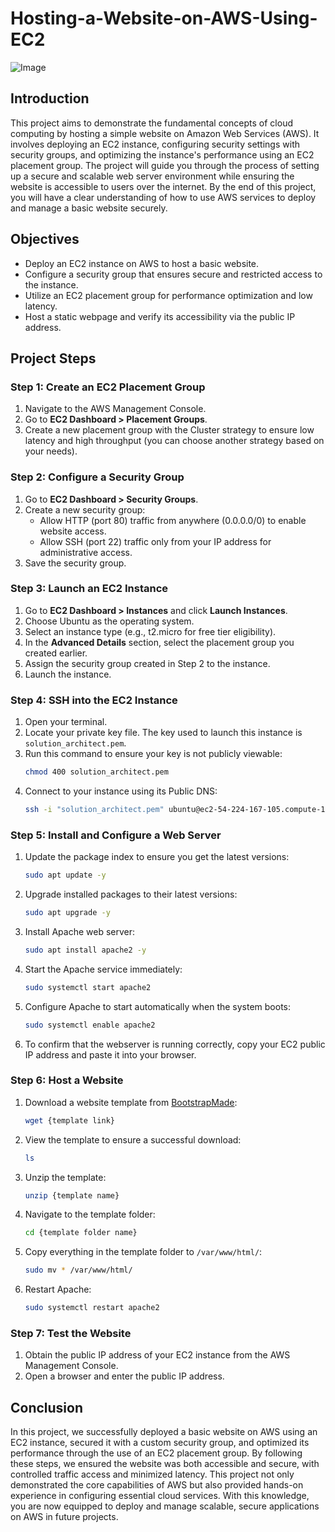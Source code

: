 # Hosting-a-Website-on-AWS-Using-EC2
![Image](https://github.com/user-attachments/assets/b62a3287-b2dd-43b2-85ce-6b67d84fc452)

## Introduction
This project aims to demonstrate the fundamental concepts of cloud computing by hosting a simple website on Amazon Web Services (AWS). It involves deploying an EC2 instance, configuring security settings with security groups, and optimizing the instance's performance using an EC2 placement group. The project will guide you through the process of setting up a secure and scalable web server environment while ensuring the website is accessible to users over the internet. By the end of this project, you will have a clear understanding of how to use AWS services to deploy and manage a basic website securely.

## Objectives
- Deploy an EC2 instance on AWS to host a basic website.
- Configure a security group that ensures secure and restricted access to the instance.
- Utilize an EC2 placement group for performance optimization and low latency.
- Host a static webpage and verify its accessibility via the public IP address.

## Project Steps

### Step 1: Create an EC2 Placement Group
1. Navigate to the AWS Management Console.
2. Go to **EC2 Dashboard > Placement Groups**.
3. Create a new placement group with the Cluster strategy to ensure low latency and high throughput (you can choose another strategy based on your needs).

### Step 2: Configure a Security Group
1. Go to **EC2 Dashboard > Security Groups**.
2. Create a new security group:
   - Allow HTTP (port 80) traffic from anywhere (0.0.0.0/0) to enable website access.
   - Allow SSH (port 22) traffic only from your IP address for administrative access.
3. Save the security group.

### Step 3: Launch an EC2 Instance
1. Go to **EC2 Dashboard > Instances** and click **Launch Instances**.
2. Choose Ubuntu as the operating system.
3. Select an instance type (e.g., t2.micro for free tier eligibility).
4. In the **Advanced Details** section, select the placement group you created earlier.
5. Assign the security group created in Step 2 to the instance.
6. Launch the instance.

### Step 4: SSH into the EC2 Instance
1. Open your terminal.
2. Locate your private key file. The key used to launch this instance is `solution_architect.pem`.
3. Run this command to ensure your key is not publicly viewable:
   ```bash
   chmod 400 solution_architect.pem
   ```
4. Connect to your instance using its Public DNS:
   ```bash
   ssh -i "solution_architect.pem" ubuntu@ec2-54-224-167-105.compute-1.amazonaws.com
   ```

### Step 5: Install and Configure a Web Server
1. Update the package index to ensure you get the latest versions:
   ```bash
   sudo apt update -y
   ```
2. Upgrade installed packages to their latest versions:
   ```bash
   sudo apt upgrade -y
   ```
3. Install Apache web server:
   ```bash
   sudo apt install apache2 -y
   ```
4. Start the Apache service immediately:
   ```bash
   sudo systemctl start apache2
   ```
5. Configure Apache to start automatically when the system boots:
   ```bash
   sudo systemctl enable apache2
   ```
6. To confirm that the webserver is running correctly, copy your EC2 public IP address and paste it into your browser.

### Step 6: Host a Website
1. Download a website template from [BootstrapMade](https://bootstrapmade.com/):
   ```bash
   wget {template link}
   ```
2. View the template to ensure a successful download:
   ```bash
   ls
   ```
3. Unzip the template:
   ```bash
   unzip {template name}
   ```
4. Navigate to the template folder:
   ```bash
   cd {template folder name}
   ```
5. Copy everything in the template folder to `/var/www/html/`:
   ```bash
   sudo mv * /var/www/html/
   ```
6. Restart Apache:
   ```bash
   sudo systemctl restart apache2
   ```

### Step 7: Test the Website
1. Obtain the public IP address of your EC2 instance from the AWS Management Console.
2. Open a browser and enter the public IP address.

## Conclusion
In this project, we successfully deployed a basic website on AWS using an EC2 instance, secured it with a custom security group, and optimized its performance through the use of an EC2 placement group. By following these steps, we ensured the website was both accessible and secure, with controlled traffic access and minimized latency. This project not only demonstrated the core capabilities of AWS but also provided hands-on experience in configuring essential cloud services. With this knowledge, you are now equipped to deploy and manage scalable, secure applications on AWS in future projects.

